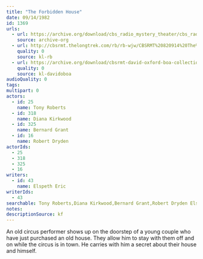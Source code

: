 ```yaml
---
title: "The Forbidden House"
date: 09/14/1982
id: 1369
urls: 
  - url: https://archive.org/download/cbs_radio_mystery_theater/cbs_radio_mystery_theater-1351-1399.zip/cbs_radio_mystery_theater-1351-1399%2Fcbsrmt_1369_the_forbidden_house.mp3
    source: archive-org
  - url: http://cbsrmt.thelongtrek.com/rb/rb-wjw/CBSRMT%20820914%20The%20Forbidden%20House_wjw.mp3
    quality: 0
    source: kl-rb
  - url: https://archive.org/download/cbsrmt-david-oxford-boa-collection/CBSRMT-820914-1369-The-Forbidden-House-(128-48)_WBBM-JE-{BoA}.mp3
    quality: 0
    source: kl-davidoboa
audioQuality: 0
tags: 
multipart: 0
actors:  
  - id: 25
    name: Tony Roberts  
  - id: 318
    name: Diana Kirkwood  
  - id: 325
    name: Bernard Grant  
  - id: 16
    name: Robert Dryden
actorIds:  
  - 25  
  - 318  
  - 325  
  - 16
writers:  
  - id: 43
    name: Elspeth Eric
writerIds:  
  - 43
searchable: Tony Roberts,Diana Kirkwood,Bernard Grant,Robert Dryden Elspeth Eric
notes: 
descriptionSource: kf
---
```

An old circus performer shows up on the doorstep of a young couple who have just purchased an old house. They allow him to stay with them off and on while the circus is in town. He carries with him a secret about their house and himself.